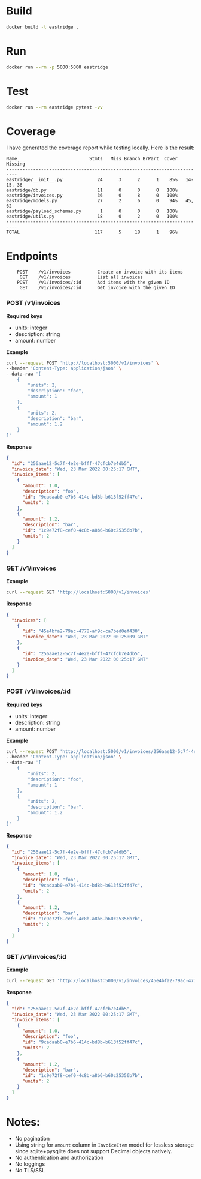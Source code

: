 # Build

```bash
docker build -t eastridge .
```

# Run

```bash
docker run --rm -p 5000:5000 eastridge
```

# Test

```bash
docker run --rm eastridge pytest -vv
```

# Coverage

I have generated the coverage report while testing locally. Here is the result:

```text
Name                           Stmts   Miss Branch BrPart  Cover   Missing
--------------------------------------------------------------------------
eastridge/__init__.py             24      3      2      1    85%   14-15, 36
eastridge/db.py                   11      0      0      0   100%
eastridge/invoices.py             36      0      8      0   100%
eastridge/models.py               27      2      6      0    94%   45, 62
eastridge/payload_schemas.py       1      0      0      0   100%
eastridge/utils.py                18      0      2      0   100%
--------------------------------------------------------------------------
TOTAL                            117      5     18      1    96%
```

# Endpoints

```text
    POST    /v1/invoices          Create an invoice with its items
     GET    /v1/invoices          List all invoices
    POST    /v1/invoices/:id      Add items with the given ID
     GET    /v1/invoices/:id      Get invoice with the given ID
```

### POST /v1/invoices

**Required keys**

- units: integer
- description: string
- amount: number

**Example**

```bash
curl --request POST 'http://localhost:5000/v1/invoices' \
--header 'Content-Type: application/json' \
--data-raw '[
    {
        "units": 2,
        "description": "foo",
        "amount": 1
    },
    {
        "units": 2,
        "description": "bar",
        "amount": 1.2
    }
]'
```

**Response**

```json
{
  "id": "256aae12-5c7f-4e2e-bfff-47cfcb7e4db5",
  "invoice_date": "Wed, 23 Mar 2022 00:25:17 GMT",
  "invoice_items": [
    {
      "amount": 1.0,
      "description": "foo",
      "id": "9cadaab0-e7b6-414c-bd8b-b613f52ff47c",
      "units": 2
    },
    {
      "amount": 1.2,
      "description": "bar",
      "id": "1c9e72f8-cef0-4c8b-a8b6-b60c25356b7b",
      "units": 2
    }
  ]
}
```

### GET /v1/invoices

**Example**

```bash
curl --request GET 'http://localhost:5000/v1/invoices'
```

**Response**

```json
{
  "invoices": [
    {
      "id": "45e4bfa2-79ac-4778-af9c-ca7bed0ef430",
      "invoice_date": "Wed, 23 Mar 2022 00:25:09 GMT"
    },
    {
      "id": "256aae12-5c7f-4e2e-bfff-47cfcb7e4db5",
      "invoice_date": "Wed, 23 Mar 2022 00:25:17 GMT"
    }
  ]
}
```

### POST /v1/invoices/:id

**Required keys**

- units: integer
- description: string
- amount: number

**Example**

```bash
curl --request POST 'http://localhost:5000/v1/invoices/256aae12-5c7f-4e2e-bfff-47cfcb7e4db5' \
--header 'Content-Type: application/json' \
--data-raw '[
    {
        "units": 2,
        "description": "foo",
        "amount": 1
    },
    {
        "units": 2,
        "description": "bar",
        "amount": 1.2
    }
]'
```

**Response**

```json
{
  "id": "256aae12-5c7f-4e2e-bfff-47cfcb7e4db5",
  "invoice_date": "Wed, 23 Mar 2022 00:25:17 GMT",
  "invoice_items": [
    {
      "amount": 1.0,
      "description": "foo",
      "id": "9cadaab0-e7b6-414c-bd8b-b613f52ff47c",
      "units": 2
    },
    {
      "amount": 1.2,
      "description": "bar",
      "id": "1c9e72f8-cef0-4c8b-a8b6-b60c25356b7b",
      "units": 2
    }
  ]
}
```

### GET /v1/invoices/:id

**Example**

```bash
curl --request GET 'http://localhost:5000/v1/invoices/45e4bfa2-79ac-4778-af9c-ca7bed0ef430'
```

**Response**

```json
{
  "id": "256aae12-5c7f-4e2e-bfff-47cfcb7e4db5",
  "invoice_date": "Wed, 23 Mar 2022 00:25:17 GMT",
  "invoice_items": [
    {
      "amount": 1.0,
      "description": "foo",
      "id": "9cadaab0-e7b6-414c-bd8b-b613f52ff47c",
      "units": 2
    },
    {
      "amount": 1.2,
      "description": "bar",
      "id": "1c9e72f8-cef0-4c8b-a8b6-b60c25356b7b",
      "units": 2
    }
  ]
}
```

# Notes:

- No pagination
- Using string for `amount` column in `InvoiceItem` model for lessless storage since sqlite+pysqlite does not support Decimal objects natively.
- No authentication and authorization
- No loggings
- No TLS/SSL
